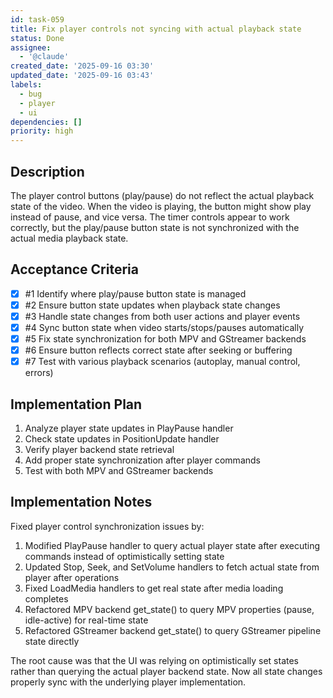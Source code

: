 ```yaml
---
id: task-059
title: Fix player controls not syncing with actual playback state
status: Done
assignee:
  - '@claude'
created_date: '2025-09-16 03:30'
updated_date: '2025-09-16 03:43'
labels:
  - bug
  - player
  - ui
dependencies: []
priority: high
---
```


## Description

The player control buttons (play/pause) do not reflect the actual playback state of the video. When the video is playing, the button might show play instead of pause, and vice versa. The timer controls appear to work correctly, but the play/pause button state is not synchronized with the actual media playback state.

## Acceptance Criteria
<!-- AC:BEGIN -->
- [x] #1 Identify where play/pause button state is managed
- [x] #2 Ensure button state updates when playback state changes
- [x] #3 Handle state changes from both user actions and player events
- [x] #4 Sync button state when video starts/stops/pauses automatically
- [x] #5 Fix state synchronization for both MPV and GStreamer backends
- [x] #6 Ensure button reflects correct state after seeking or buffering
- [x] #7 Test with various playback scenarios (autoplay, manual control, errors)
<!-- AC:END -->


## Implementation Plan

1. Analyze player state updates in PlayPause handler
2. Check state updates in PositionUpdate handler
3. Verify player backend state retrieval
4. Add proper state synchronization after player commands
5. Test with both MPV and GStreamer backends


## Implementation Notes

Fixed player control synchronization issues by:

1. Modified PlayPause handler to query actual player state after executing commands instead of optimistically setting state
2. Updated Stop, Seek, and SetVolume handlers to fetch actual state from player after operations
3. Fixed LoadMedia handlers to get real state after media loading completes
4. Refactored MPV backend get_state() to query MPV properties (pause, idle-active) for real-time state
5. Refactored GStreamer backend get_state() to query GStreamer pipeline state directly

The root cause was that the UI was relying on optimistically set states rather than querying the actual player backend state. Now all state changes properly sync with the underlying player implementation.
